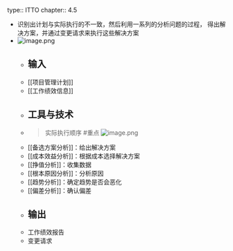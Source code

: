 type:: ITTO
chapter:: 4.5

- 识别出计划与实际执行的不一致，然后利用一系列的分析问题的过程， 得出解决方案，并通过变更请求来执行这些解决方案
- ![image.png](../assets/image_1747645077603_0.png)
	- ## 输入
	- [[项目管理计划]]
	- [[工作绩效信息]]
	- ## 工具与技术
	- > 实际执行顺序 #重点
	  ![image.png](../assets/image_1747664502491_0.png)
	- [[备选方案分析]]：给出解决方案
	- [[成本效益分析]]：根据成本选择解决方案
	- [[挣值分析]]：收集数据
	- [[根本原因分析]]：分析原因
	- [[趋势分析]]：确定趋势是否会恶化
	- [[偏差分析]]：确认偏差
	- ## 输出
	- 工作绩效报告
	- 变更请求